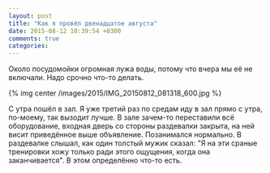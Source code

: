 ```yaml
---
layout: post
title: "Как я провёл двенадцатое августа"
date: 2015-08-12 10:39:54 +0300
comments: true
categories: 
---
```

Около посудомойки огромная лужа воды, потому что вчера мы её не включали. Надо срочно что-то делать.

{% img center /images/2015/IMG_20150812_081318_600.jpg %}

С утра пошёл в зал. Я уже третий раз по средам иду в зал прямо с утра, по-моему, так вызодит лучше. В зале зачем-то переставили всё оборудование, входная дверь со стороны раздевалки закрыта, на ней висит приведённое выше объявление. Позанимался нормально. В раздевалке слышал, как один толстый мужик сказал: "Я на эти сраные тренировки хожу только ради этого ощущения, когда она заканчивается". В этом определённо что-то есть. 